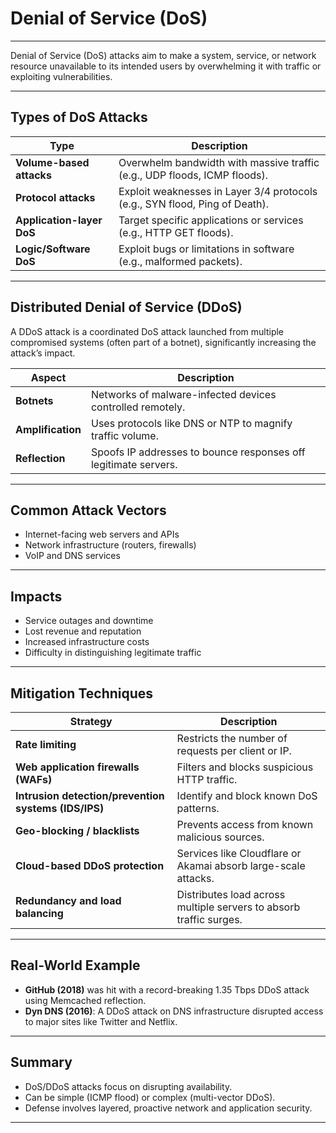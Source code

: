 # Denial of Service (DoS)

---

Denial of Service (DoS) attacks aim to make a system, service, or network resource unavailable to its intended users by overwhelming it with traffic or exploiting vulnerabilities.

---

## Types of DoS Attacks

| Type                    | Description                                                                 |
|-------------------------|-----------------------------------------------------------------------------|
| **Volume-based attacks**| Overwhelm bandwidth with massive traffic (e.g., UDP floods, ICMP floods).   |
| **Protocol attacks**    | Exploit weaknesses in Layer 3/4 protocols (e.g., SYN flood, Ping of Death). |
| **Application-layer DoS**| Target specific applications or services (e.g., HTTP GET floods).          |
| **Logic/Software DoS**  | Exploit bugs or limitations in software (e.g., malformed packets).          |

---

## Distributed Denial of Service (DDoS)

A DDoS attack is a coordinated DoS attack launched from multiple compromised systems (often part of a botnet), significantly increasing the attack’s impact.

| Aspect              | Description                                                 |
|---------------------|-------------------------------------------------------------|
| **Botnets**         | Networks of malware-infected devices controlled remotely.   |
| **Amplification**   | Uses protocols like DNS or NTP to magnify traffic volume.   |
| **Reflection**      | Spoofs IP addresses to bounce responses off legitimate servers. |

---

## Common Attack Vectors

- Internet-facing web servers and APIs  
- Network infrastructure (routers, firewalls)  
- VoIP and DNS services  

---

## Impacts

- Service outages and downtime  
- Lost revenue and reputation  
- Increased infrastructure costs  
- Difficulty in distinguishing legitimate traffic  

---

## Mitigation Techniques

| Strategy                     | Description                                                              |
|------------------------------|--------------------------------------------------------------------------|
| **Rate limiting**            | Restricts the number of requests per client or IP.                      |
| **Web application firewalls (WAFs)** | Filters and blocks suspicious HTTP traffic.                     |
| **Intrusion detection/prevention systems (IDS/IPS)** | Identify and block known DoS patterns.       |
| **Geo-blocking / blacklists**| Prevents access from known malicious sources.                           |
| **Cloud-based DDoS protection**| Services like Cloudflare or Akamai absorb large-scale attacks.        |
| **Redundancy and load balancing**| Distributes load across multiple servers to absorb traffic surges. |

---

## Real-World Example

- **GitHub (2018)** was hit with a record-breaking 1.35 Tbps DDoS attack using Memcached reflection.
- **Dyn DNS (2016)**: A DDoS attack on DNS infrastructure disrupted access to major sites like Twitter and Netflix.

---

## Summary

- DoS/DDoS attacks focus on disrupting availability.
- Can be simple (ICMP flood) or complex (multi-vector DDoS).
- Defense involves layered, proactive network and application security.

---
